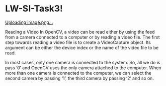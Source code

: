 # LW-SI-Task3!

[Uploading image.png…]()





Reading a Video
In OpenCV, a video can be read either by using the feed from a camera connected to a computer or by reading a video file. The first step towards reading a video file is to create a VideoCapture object. Its argument can be either the device index or the name of the video file to be read.

In most cases, only one camera is connected to the system. So, all we do is pass ‘0’ and OpenCV uses the only camera attached to the computer. When more than one camera is connected to the computer, we can select the second camera by passing ‘1’, the third camera by passing ‘2’ and so on.
